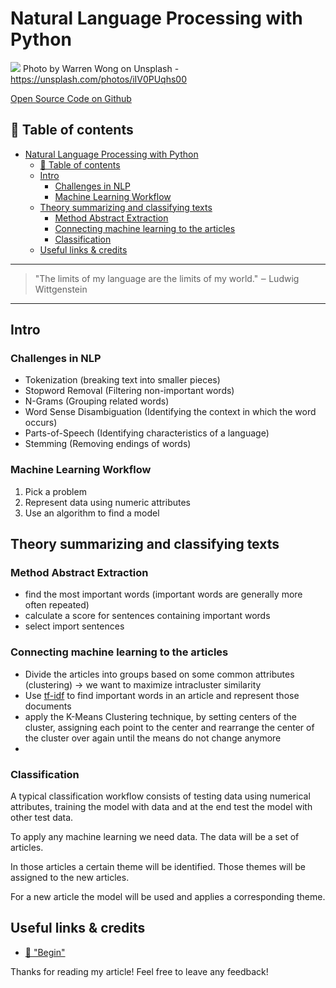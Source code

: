 # Natural Language Processing with Python

[<img src="https://images.unsplash.com/photo-1493492473127-f5b4cafeb0b1?dpr=1&auto=compress,format&fit=crop&w=2551&h=&q=80&cs=tinysrgb&crop=">](
https://unsplash.com/photos/iIV0PUqhs00)
Photo by Warren Wong on Unsplash - https://unsplash.com/photos/iIV0PUqhs00


[Open Source Code on Github](https://github.com/DDCreationStudios/summarizeTextPy)



## 📄 Table of contents
<!-- TOC -->

- [Natural Language Processing with Python](#natural-language-processing-with-python)
  - [📄 Table of contents](#📄-table-of-contents)
  - [Intro](#intro)
    - [Challenges in NLP](#challenges-in-nlp)
    - [Machine Learning Workflow](#machine-learning-workflow)
  - [Theory summarizing and classifying texts](#theory-summarizing-and-classifying-texts)
    - [Method Abstract Extraction](#method-abstract-extraction)
    - [Connecting machine learning to the articles](#connecting-machine-learning-to-the-articles)
    - [Classification](#classification)
  - [Useful links & credits](#useful-links--credits)

<!-- /TOC -->

---
>"The limits of my language are the limits of my world."
‒ Ludwig Wittgenstein
---

## Intro

### Challenges in NLP

- Tokenization (breaking text into smaller pieces)
- Stopword Removal (Filtering non-important words)
- N-Grams (Grouping related words)
- Word Sense Disambiguation (Identifying the context in which the word occurs)
- Parts-of-Speech (Identifying characteristics of a language)
- Stemming (Removing endings of words)

### Machine Learning Workflow

1. Pick a problem
1. Represent data using numeric attributes
1. Use an algorithm to find a model


## Theory summarizing and classifying texts

### Method Abstract Extraction

- find the most important words (important words are generally more often repeated)
- calculate a score for sentences containing important words 
- select import sentences


### Connecting machine learning to the articles

- Divide the articles into groups based on some common attributes (clustering) -> we want to maximize intracluster similarity
- Use [tf-idf](https://en.wikipedia.org/wiki/Tf%E2%80%93idf) to find important words in an article and represent those documents 
- apply the K-Means Clustering technique, by setting centers of the cluster, assigning each point to the center and rearrange the center of the cluster over again until the means do not change anymore
- 

### Classification

A typical classification workflow consists of testing data using numerical attributes, training the model with data and at the end test the model with other test data.

To apply any machine learning we need data. The data will be a set of articles. 

In those articles a certain theme will be identified. Those themes will be assigned to the new articles. 

For a new article the model will be used and applies a corresponding theme.



## Useful links & credits
- [📄 "Begin"](afgafgadgads)



Thanks for reading my article! Feel free to leave any feedback! 


<!-- Written by Daniel Deutsch (deudan1010@gmail.com) -->
